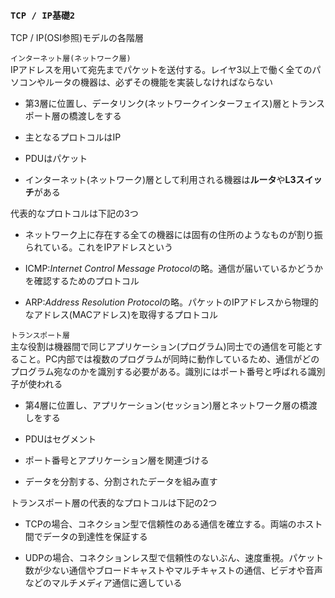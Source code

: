 ### `TCP / IP基礎2`

TCP / IP(OSI参照)モデルの各階層

`インターネット層(ネットワーク層)`  
IPアドレスを用いて宛先までパケットを送付する。レイヤ3以上で働く全てのパソコンやルータの機器は、必ずその機能を実装しなければならない

- 第3層に位置し、データリンク(ネットワークインターフェイス)層とトランスポート層の橋渡しをする

- 主となるプロトコルはIP

- PDUはパケット

- インターネット(ネットワーク)層として利用される機器は**ルータ**や**L3スイッチ**がある

代表的なプロトコルは下記の3つ

- ネットワーク上に存在する全ての機器には固有の住所のようなものが割り振られている。これをIPアドレスという

- ICMP:*Internet Control Message Protocol*の略。通信が届いているかどうかを確認するためのプロトコル

- ARP:*Address Resolution Protocol*の略。パケットのIPアドレスから物理的なアドレス(MACアドレス)を取得するプロトコル

`トランスポート層`  
主な役割は機器間で同じアプリケーション(プログラム)同士での通信を可能とすること。PC内部では複数のプログラムが同時に動作しているため、通信がどのプログラム宛なのかを識別する必要がある。識別にはポート番号と呼ばれる識別子が使われる

- 第4層に位置し、アプリケーション(セッション)層とネットワーク層の橋渡しをする

- PDUはセグメント

- ポート番号とアプリケーション層を関連づける

- データを分割する、分割されたデータを組み直す

トランスポート層の代表的なプロトコルは下記の2つ

- TCPの場合、コネクション型で信頼性のある通信を確立する。両端のホスト間でデータの到達性を保証する

- UDPの場合、コネクションレス型で信頼性のないぶん、速度重視。パケット数が少ない通信やブロードキャストやマルチキャストの通信、ビデオや音声などのマルチメディア通信に適している
